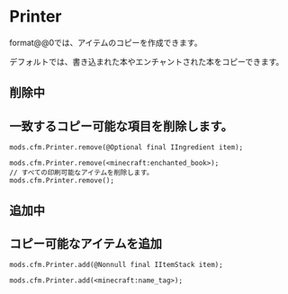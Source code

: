 # Printer

format@@0では、アイテムのコピーを作成できます。

デフォルトでは、書き込まれた本やエンチャントされた本をコピーできます。

## 削除中

## 一致するコピー可能な項目を削除します。

```zenscript
mods.cfm.Printer.remove(@Optional final IIngredient item);

mods.cfm.Printer.remove(<minecraft:enchanted_book>);
// すべての印刷可能なアイテムを削除します。
mods.cfm.Printer.remove();
```

## 追加中

## コピー可能なアイテムを追加

```zenscript
mods.cfm.Printer.add(@Nonnull final IItemStack item);

mods.cfm.Printer.add(<minecraft:name_tag>);
```